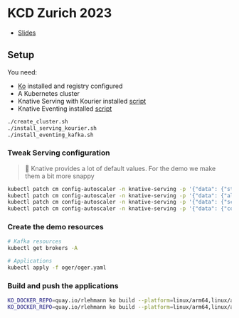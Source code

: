 # KCD Zurich 2023

* [Slides](./slides.pdf)


## Setup

You need:
* [Ko](https://github.com/ko-build/ko) installed and registry configured
* A Kubernetes cluster
* Knative Serving with Kourier installed [script](https://github.com/ReToCode/local-kind-setup)
* Knative Eventing installed [script](https://github.com/ReToCode/local-kind-setup)

```bash
./create_cluster.sh
./install_serving_kourier.sh
./install_eventing_kafka.sh
```

### Tweak Serving configuration

> 📝 Knative provides a lot of default values. For the demo we make them a bit more snappy

```bash
kubectl patch cm config-autoscaler -n knative-serving -p '{"data": {"stable-window": "10s"}}'
kubectl patch cm config-autoscaler -n knative-serving -p '{"data": {"allow-zero-initial-scale": "true"}}'
kubectl patch cm config-autoscaler -n knative-serving -p '{"data": {"scale-to-zero-grace-period": "1s"}}'
kubectl patch cm config-autoscaler -n knative-serving -p '{"data": {"container-concurrency-target-percentage": "0.7"}}'
```

### Create the demo resources

```bash
# Kafka resources
kubectl get brokers -A

# Applications
kubectl apply -f oger/oger.yaml
```

### Build and push the applications

```bash
KO_DOCKER_REPO=quay.io/rlehmann ko build --platform=linux/arm64,linux/amd64 --sbom=none -B oger
KO_DOCKER_REPO=quay.io/rlehmann ko build --platform=linux/arm64,linux/amd64 --sbom=none -B horse-jaskier
```
